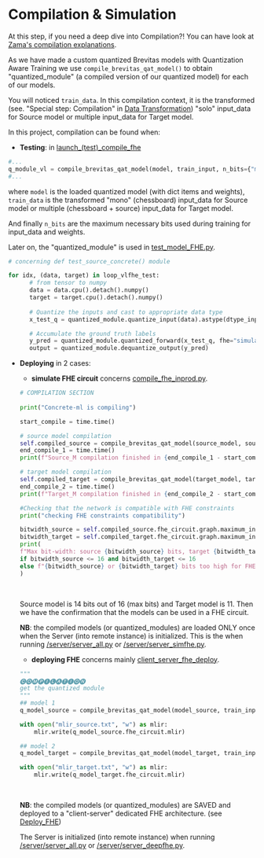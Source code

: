 # Compilation & Simulation

At this step, if you need a deep dive into Compilation?! You can have look at [Zama's compilation explanations](https://docs.zama.ai/concrete-ml/advanced-topics/compilation).<br>

As we have made a custom quantized Brevitas models with Quantization Aware Training we use ```compile_brevitas_qat_model()``` to obtain "quantized_module" (a compiled version of our quantized model) for each of our models.<br>

You will noticed ```train_data```. In this compilation context, it is the transformed (see. "Special step: Compilation" in [Data Transformation](data_explanation.md)) "solo" input_data for Source model or multiple input_data for Target model.<br>

In this project, compilation can be found when:<br>

- **Testing**: in [launch_(test)_compile_fhe](../server_cloud/traintest_only/launch_(test)_compile_fhe.py) 

```python
#...
q_module_vl = compile_brevitas_qat_model(model, train_input, n_bits={"model_inputs":4, "model_outputs":4})
#...
```
where ```model``` is the loaded quantized model (with dict items and weights), ```train_data``` is the transformed "mono" (chessboard) input_data for Source model or multiple (chessboard + source) input_data for Target model.<br>

And finally ```n_bits``` are the maximum necessary bits used during training for input_data and weights.

Later on, the "quantized_module" is used in [test_model_FHE.py](../server_cloud/traintest_only/test_model_FHE.py).

```python
# concerning def test_source_concrete() module

for idx, (data, target) in loop_vlfhe_test:
      # from tensor to numpy
      data = data.cpu().detach().numpy()
      target = target.cpu().detach().numpy()
    
      # Quantize the inputs and cast to appropriate data type
      x_test_q = quantized_module.quantize_input(data).astype(dtype_inputs)

      # Accumulate the ground truth labels
      y_pred = quantized_module.quantized_forward(x_test_q, fhe="simulate")
      output = quantized_module.dequantize_output(y_pred)
```

- **Deploying** in 2 cases:

    * **simulate FHE circuit**
    concerns [compile_fhe_inprod.py](../server_cloud/server/compile_fhe_inprod.py).

    ```python
    # COMPILATION SECTION
        
    print("Concrete-ml is compiling")

    start_compile = time.time()

    # source model compilation
    self.compiled_source = compile_brevitas_qat_model(source_model, source_train_input, n_bits={"model_inputs":4, "model_outputs":4})
    end_compile_1 = time.time()
    print(f"Source_M compilation finished in {end_compile_1 - start_compile:.2f} seconds")

    # target model compilation
    self.compiled_target = compile_brevitas_qat_model(target_model, target_train_input, n_bits={"model_inputs":4, "model_outputs":4})
    end_compile_2 = time.time()
    print(f"Target_M compilation finished in {end_compile_2 - start_compile:.2f} seconds")

    #Checking that the network is compatible with FHE constraints
    print("checking FHE constraints compatibility")

    bitwidth_source = self.compiled_source.fhe_circuit.graph.maximum_integer_bit_width()
    bitwidth_target = self.compiled_target.fhe_circuit.graph.maximum_integer_bit_width()
    print(
    f"Max bit-width: source {bitwidth_source} bits, target {bitwidth_target} bits" + " -> Fine in FHE!!"
    if bitwidth_source <= 16 and bitwidth_target <= 16
    else f"{bitwidth_source} or {bitwidth_target} bits too high for FHE computation"
    )
    ```
    <br>

    Source model is 14 bits out of 16 (max bits) and Target model is 11. Then we have the confirmation that the models can be used in a FHE circuit.<br>
    
    **NB**: the compiled models (or quantized_modules) are loaded ONLY once when the Server (into remote instance) is initialized. This is the when running [/server/server_all.py](../server_cloud/server/server_all.py) or [/server/server_simfhe.py](../server_cloud/server/server_simfhe.py).<br>


    * **deploying FHE**
    concerns mainly [client_server_fhe_deploy](../server_cloud/client_server_fhe_deploy.py).

    ```python
    """
    🅒🅞🅜🅟🅘🅛🅐🅣🅘🅞🅝
    get the quantized module
    """
    ## model 1
    q_model_source = compile_brevitas_qat_model(model_source, train_input_src, n_bits={"model_inputs":4, "model_outputs":4})

    with open("mlir_source.txt", "w") as mlir:
        mlir.write(q_model_source.fhe_circuit.mlir)

    ## model 2
    q_model_target = compile_brevitas_qat_model(model_target, train_input_trgt, n_bits={"model_inputs":4, "model_outputs":4})

    with open("mlir_target.txt", "w") as mlir:
        mlir.write(q_model_target.fhe_circuit.mlir)
    ```
    <br>

    **NB**: the compiled models (or quantized_modules) are SAVED and deployed to a "client-server" dedicated FHE architecture. (see [Deploy_FHE](Deploy_FHE.md))<br>

    The Server is initialized (into remote instance) when running [/server/server_all.py](../server_cloud/server/server_all.py) or [/server/server_deepfhe.py](../server_cloud/server/server_deepfhe.py).<br>

